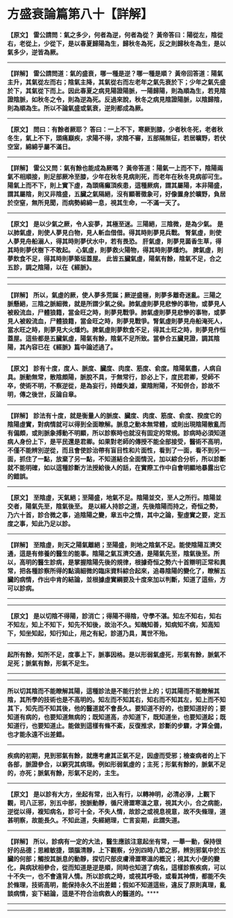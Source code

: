 # 方盛衰論篇第八十【詳解】

**【原文】**
**雷公請問：氣之多少，何者為逆，何者為從？**
**黃帝答曰：陽從左，陰從右，老從上，少從下，是以春夏歸陽為生，歸秋冬為死，反之則歸秋冬為生，是以氣多少，逆皆為厥。**
****
**【詳解】**
**雷公請問道：氣的盛衰，哪一種是逆？哪一種是順？**
**黃帝回答道：陽氣主升，其氣從左而右；陰氣主降，其氣從右而左老年之氣先衰於下；少年之氣先盛於下，其氣從下而上。因此春夏之病見陽證陽脈，一陽歸陽，則為順為生，若見陰證陰脈，如秋冬之令，則為逆為死。反過來說，秋冬之病見陰證陽脈，以陰歸陰，則為順為生。所以不論氣盛或氣衰，逆則都成為厥。**
****
**【原文】**
**問曰：有餘者厥耶？**
**答曰：一上不下，寒厥到膝，少者秋冬死，老者秋冬生，氣上不下，頭痛巔疾，求陽不得，求陰不審，五部隔無征，若居曠野，若伏空室，綿綿乎屬不滿日。**
****
**【詳解】**
**雷公又問：氣有餘也能成為厥嗎？**
**黃帝答道：陽氣一上而不下，陰陽兩氣不相順接，則足部厥冷至膝，少年在秋冬見病則死，而老年在秋冬見病卻可生。陽氣上而不下，則上實下虛，為頭痛癲頂疾患，這種厥病，謂其屬陽，本非陽盛，謂其屬陰，則又非陰盛，五臟之氣隔絕，沒有顯著徵象可，好像置身於曠野，負居於空窒，無所見聞，而病勢綿綿一息，視其生命，一不滿一天了。**
****
**【原文】**
**是以少氣之厥，令人妄夢，其極至迷。三陽絕，三陰微，是為少氣。**
**是以肺氣虛，則使人夢見白物，見人斬血借借。得其時則夢見兵戰。**
**腎氣虛，則使人夢見舟船溺人，得其時則夢伏水中，若有畏恐。**
**肝氣虛，則夢見菌香生草，得其時則夢伏樹下不敢起。**
**心氣虛，則夢救火陽物，得其時則夢燔灼。**
**脾氣虛，則夢飲食不足，得其時則夢築垣蓋屋。**
**此皆五臟氣虛，陽氣有餘，陰氣不足，合之五診，調之陰陽，以在《經脈》。**
****
****
**【詳解】**
**所以，氣虛的厥，使人夢多荒誕；厥逆盛極，則夢多離奇迷亂。三陽之脈懸絕，三陰之脈細微，就是所謂少氣之侯。肺氣虛則夢見悲慘的事物，或夢見人被殺流血，尸體狼籍，當金旺之時，則夢見戰爭。肺氣虛則夢見悲慘的事物，或夢見人被殺流血，尸體狼籍，當金旺之時，則夢見戰爭。腎氣虛則夢見舟船淹死人，當水旺之時，則夢見大火燔灼。脾氣虛則夢飲食不足，得其土旺之時，則夢見作恒蓋屋。這些都是五臟氣虛，陽氣有餘，陰氣不足所致。當參合五臟見證，調其陰陽，其內容已在《經脈》篇中論述過了。**
****
**【原文】**
**診有十度，度人、脈度、臟度、肉度、筋度、俞度。陰陽氣盡，人病自具。脈動無常，散陰頗陽，脈脫不具，于無常行，診必上下，度民君卿，受師不卒，使術不明，不察逆從，是為妄行，持雌失雄，棄陰附陽，不知併合，診故不明，傳之後世，反論自章。**
****
**【詳解】**
**診法有十度，就是衡量人的****脈度、臟度、肉度、筋度、俞度、揆度****它的陰陽虛實，對病情就可以得到全面瞭解。脈息之動本無常體，或則出現陰陽散亂而有偏頗，或則脈象搏動不明顯，所以診察時也就沒有固定的常規。診病時必須知道病人身份上下，是平民還是君卿。如果對老師的傳授不能全部接受，醫術不高明，不僅不能辨別逆從，而且會使診治帶有盲目性和片面性，看到了一面，看不到另一面，抓住了一點，放棄了另一點，不知道結合全面情況，加以綜合分析，所以診斷就不能明確，如以這種診斷方法授給後人的話，在實際工作中自會明顯地暴露出它的錯誤。**
****
**【原文】**
**至陰虛，天氣絕；至陽盛，地氣不足。陰陽並交，至人之所行。陰陽並交者，陽氣先至，陰氣後至。**
**是以經人持診之道，先後陰陽而持之，奇恒之勢，乃六十首，診合微之事，追陰陽之變，章五中之情，其中之論，聖虛實之要，定五度之事，知此乃足以診。**
****
**【詳解】**
**至陰虛，則天之陽氣離絕；至陽盛，則地之陰氣不足。能使陰陽互濟交通，這是有修養的醫生的能事。陰陽之氣互濟交通，是陽氣先至，陰氣後至。所以，高明的醫生診病，是掌握陰陽先後的規律，根據奇恒之勢六十首辯明正常和異常，把各種診察所得的點滴細微的臨床資料綜合起來，追尋陰陽的變化了，瞭解五臟的病情，作出中肯的結論，並根據虛實綱要及十度來加以判斷，知道了這些，方可以診病。**
****
****
**【原文】**
**是以切陰不得陽，診消亡；得陽不得陰，守學不湛。知左不知右，知右不知左，知上不知下，知先不知後，故治不久。知醜知善，知病知不病，知高知下，知坐知起，知行知止，用之有紀，診道乃具，萬世不殆。**
****
**起所有餘，知所不足，度事上下，脈事因格。是以形弱氣虛死，形氣有餘，脈氣不足死；脈氣有餘，形氣不足生。**
****
****
**所以切其陰而不能瞭解其陽，這種診法是不能行於世上的；切其陽而不能瞭解其陰，其所學的技術也是不高明的。知左而不知其右，知右而不知其左，知上而不知其下，知先而不知其後，他的醫道就不會長久。要知道不好的，也要知道好的；要知道有病的，也要知道無病的；既知道高，亦知道下，既知道坐，也要知道起；既知道行，也要知道止。能做到這樣有條不紊，反復推求，診斷的步驟，才算全備，也才能永遠不出差錯。**
****
**疾病的初期，見到邪氣有餘，就應考慮其正氣不足，因虛而受邪；檢查病者的上下各部，脈證參合，以窮究其病理。例如形弱氣虛的；主死；形氣有餘的，脈氣不足的，亦死；脈氣有餘，形氣不足的，主生。**
****
**【原文】**
**是以診有大方，坐起有常，出入有行，以轉神明，必清必淨，上觀下觀，司八正邪，別五中部，按脈動靜，循尺滑澀寒溫之意，視其大小，合之病能，逆從以得，複知病名，診可十全，不失人情，故診之或視息視意，故不失條理，道甚明察，故能長久。不知此道，失經絕理，亡言妄期，此謂失道。**
****
**【詳解】**
**所以，診病有一定的大法，醫生應該注意起坐有常，一舉一動，保持很好的品德；思維敏捷，頭腦清靜，上下觀察，分別四時八節之邪，辨別邪氣中於五臟的何部；觸按其脈息的動靜，探切尺部皮膚滑澀寒溫的概況；視其大小便的變化，與病狀相參合，從而知道是逆是順，同時也知道了病名，這樣診察疾病，可以十不失一，也不會違背人情。所以診病之時，或視其呼吸，或看其神情，都能不失於條理，技術高明，能保持永久不出差錯；假如不知道這些，違反了原則真理，亂談病情，妄下結論，這是不符合治病救人的醫道的。******
****
****


